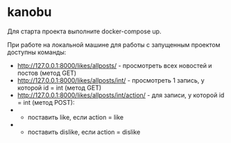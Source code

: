 # kanobu

Для старта проекта выполните docker-compose up.

При работе на локальной машине для работы с запущенным проектом доступны команды:
 - http://127.0.0.1:8000/likes/allposts/ - просмотреть всех новостей и постов (метод GET)
 - http://127.0.0.1:8000/likes/allposts/int/ - просмотреть 1 запись, у которой id = int (метод GET)
 - http://127.0.0.1:8000/likes/allposts/int/action/ - для записи, у которой id = int (метод POST):
 - - поставить like, если action = like
 - - поставить dislike, если action = dislike
